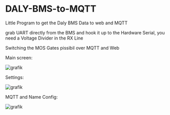 # DALY-BMS-to-MQTT
Little Program to get the Daly BMS Data to web and MQTT

grab UART directly from the BMS and hook it up to the Hardware Serial, you need a Voltage Divider in the RX Line

Switching the MOS Gates pissibil over MQTT and Web

Main screen:

![grafik](https://user-images.githubusercontent.com/44615614/161764521-b4288333-a241-4c8d-ba28-612b5772b1ab.png)

Settings:

![grafik](https://user-images.githubusercontent.com/44615614/161764632-6a4ec457-971b-418e-b520-6933797cdff0.png)

MQTT and Name Config:

![grafik](https://user-images.githubusercontent.com/44615614/161764827-db9a57db-34c8-4b62-857a-759bba5c46aa.png)
